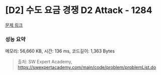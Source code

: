 # [D2] 수도 요금 경쟁 D2 Attack - 1284 

[문제 링크](https://swexpertacademy.com/main/code/problem/problemDetail.do?contestProbId=AV189xUaI8UCFAZN) 

### 성능 요약

메모리: 56,660 KB, 시간: 136 ms, 코드길이: 1,363 Bytes



> 출처: SW Expert Academy, https://swexpertacademy.com/main/code/problem/problemList.do